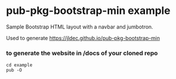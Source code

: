 # pub-pkg-bootstrap-min example

Sample Bootstrap HTML layout with a navbar and jumbotron.

Used to generate https://jldec.github.io/pub-pkg-bootstrap-min

### to generate the website in /docs of your cloned repo

```
cd example
pub -O
```



